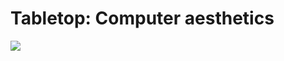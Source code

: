 # Tabletop: Computer aesthetics

![](https://grant-uploader.s3.amazonaws.com/2025-03-22-08-09-37-2000.jpg)